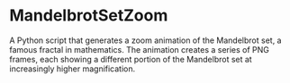 # MandelbrotSetZoom
A Python script that generates a zoom animation of the Mandelbrot  set, a famous fractal in mathematics. The animation creates a  series of PNG frames, each showing a different portion of the  Mandelbrot set at increasingly higher magnification.

